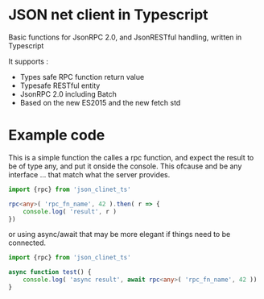 # JSON net client in Typescript

Basic functions for JsonRPC 2.0, and JsonRESTful handling, written in Typescript

It supports :

 * Types safe RPC function return value
 * Typesafe RESTful entity
 * JsonRPC 2.0 including Batch
 * Based on the new ES2015 and the new fetch std

# Example code

This is a simple function the calles a rpc function, and expect the result to be of type any, and put it onside the console. This ofcause and be any interface ... that match what the server provides.

```typescript
import {rpc} from 'json_clinet_ts'

rpc<any>( 'rpc_fn_name', 42 ).then( r => {
    console.log( 'result', r )
})
``` 

or using async/await that may be more elegant if things need to be connected.

```typescript
import {rpc} from 'json_clinet_ts'

async function test() {
    console.log( 'async result', await rpc<any>( 'rpc_fn_name', 42 ))
}
```